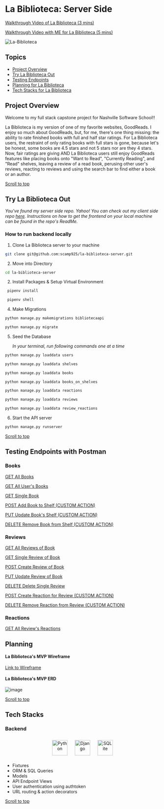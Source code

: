 # La Biblioteca: Server Side

[Walkthrough Video of La Biblioteca (3 mins)](https://www.loom.com/share/a18b70cc76444b25a73f45a6afb99fd0)

[Walkthrough Video with ME for La Biblioteca (5 mins)](https://www.loom.com/share/a18b70cc76444b25a73f45a6afb99fd0)

![La-Biblioteca](https://media.licdn.com/dms/image/C4E22AQHcSRSwmXmBBw/feedshare-shrink_800/0/1676755433329?e=1681948800&v=beta&t=eCcaJAe1YdkN7Yzx_ziP7ehsoz3PhRsbSK0iKn44fIo)

## Topics
- [Project Overview](#project-overview)
- [Try La Biblioteca Out](#try-plated-out)
- [Testing Endpoints](#testing-endpoints-with-postman)
- [Planning for La Biblioteca](#planning-for-plated)
- [Tech Stacks for La Biblioteca](#tech-stacks)

## Project Overview
Welcome to my full stack capstone project for Nashville Software School!!

La Biblioteca is my version of one of my favorite websites, GoodReads. I enjoy so much about GoodReads, but, for me, there's one thing missing: the ability to rate finished books with full and half star ratings. For La Biblioteca users, the restraint of only rating books with full stars is gone, because let's be honest, some books are 4.5 stars and not 5 stars nor are they 4 stars. Now, fair ratings are giving AND La Biblioteca users still enjoy GoodReads features like placing books onto "Want to Read", "Currently Reading", and "Read" shelves, leaving a review of a read book, perusing other user's reviews, reacting to reviews and using the search bar to find either a book or an author.

[Scroll to top](#la-biblioteca-server-side)
## Try La Biblioteca Out
*You've found my server side repo. Yahoo! You can check out my client side repo [here](https://github.com/scamp925/la-biblioteca-client). Instructions on how to get the frontend on your local machine can be found in the repo's ReadMe.*

### How to run backend locally

1. Clone La Biblioteca server to your machine
``` bash
git clone git@github.com:scamp925/la-biblioteca-server.git
```
2. Move into Directory
``` bash
cd la-biblioteca-server
```
2. Install Packages & Setup Virtual Environment
``` bash
 pipenv install
```
``` bash
 pipenv shell
```

4. Make Migrations
``` bash
python manage.py makemigrations bibliotecaapi
```

``` bash
python manage.py migrate
```
5. Seed the Database

    *In your terminal, run following commands one at a time*

``` bash
python manage.py loaddata users
```

``` bash
python manage.py loaddata shelves
```

``` bash
python manage.py loaddata books
```

``` bash
python manage.py loaddata books_on_shelves
```

``` bash
python manage.py loaddata reactions
```

``` bash
python manage.py loaddata reviews
```

``` bash
python manage.py loaddata review_reactions
```

6. Start the API server
``` bash
python manage.py runserver
```

[Scroll to top](#la-biblioteca-server-side)

## Testing Endpoints with Postman

### Books
[GET All Books](/AllBooks.md)

[GET All User's Books](/AllUserBooks.md)

[GET Single Book](/SingleUserBook.md)

[POST Add Book to Shelf (CUSTOM ACTION)](/AddBookToShelf.md)

[PUT Update Book's Shelf (CUSTOM ACTION)](/UpdateBookshelf.md)

[DELETE Remove Book from Shelf (CUSTOM ACTION)](/RemoveBookFromShelf.md)

### Reviews

[GET All Reviews of Book](/AllBookReviews.md)

[GET Single Review of Book]()

[POST Create Review of Book]()

[PUT Update Review of Book]()

[DELETE Delete Single Review]()

[POST Create Reaction for Review (CUSTOM ACTION)]()

[DELETE Remove Reaction from Review (CUSTOM ACTION)]()

### Reactions

[GET All Review's Reactions]()

## Planning

#### La Biblioteca's MVP Wireframe
[Link to Wireframe](https://www.figma.com/file/oncaUqtr0mQdBfu6hlQipX/La-Biblioteca-MVP?node-id=0%3A1&t=soWRyWsgYsPn8Ejm-1)

#### La Biblioteca's MVP ERD
![image](https://user-images.githubusercontent.com/98675776/224432440-3f8e8266-5941-46dc-871d-b2cc374fadc6.png)


[Scroll to top](#la-biblioteca-server-side)
## Tech Stacks
### Backend
<div align="center"> 
<a href="https://www.python.org/" target="_blank"><img style="margin: 10px" src="https://profilinator.rishav.dev/skills-assets/python-original.svg" alt="Python" height="50" /></a>  
<a href="https://www.djangoproject.com/" target="_blank"><img style="margin: 10px" src="https://profilinator.rishav.dev/skills-assets/django-original.svg" alt="Django" height="50" /></a>  
<a href="hhttps://www.sqlite.org/index.html" target="_blank"><img style="margin: 10px" src="https://user-images.githubusercontent.com/33158051/103467186-7b6a8900-4d1a-11eb-9907-491064bc8458.png" alt="SQLite" height="50" /></a>
</div>
<ul>
<li>Fixtures</li>
<li>ORM & SQL Queries</li>
<li>Models</li>
<li>API Endpoint Views</li>
<li>User authentication using authtoken</li>
<li>URL routing & action decorators</li>
</ul>

[Scroll to top](#la-biblioteca-server-side)
